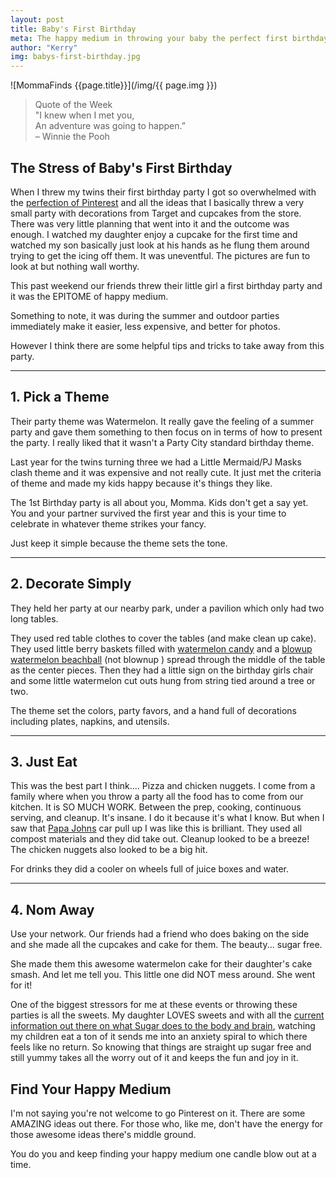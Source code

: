 ```yaml
---
layout: post
title: Baby's First Birthday
meta: The happy medium in throwing your baby the perfect first birthday party.
author: "Kerry"
img: babys-first-birthday.jpg
---
```


![MommaFinds {{page.title}}](/img/{{ page.img }})

> Quote of the Week <br> "I knew when I met you, <br> An adventure was going to happen.” <br>– Winnie the Pooh

## The Stress of Baby's First Birthday

When I threw my twins their first birthday party I got so overwhelmed with the [perfection of Pinterest](https://www.pinterest.com/katelanders/first-birthday-ideas/) and all the ideas that I basically threw a very small party with decorations from Target and cupcakes from the store. There was very little planning that went into it and the outcome was enough. I watched my daughter enjoy a cupcake for the first time and watched my son basically just look at his hands as he flung them around trying to get the icing off them. It was uneventful. The pictures are fun to look at but nothing wall worthy.

This past weekend our friends threw their little girl a first birthday party and it was the EPITOME of happy medium.

Something to note, it was during the summer and outdoor parties immediately make it easier, less expensive, and better for photos.

However I think there are some helpful tips and tricks to take away from this party.

---

## 1. Pick a Theme

Their party theme was Watermelon. It really gave the feeling of a summer party and gave them something to then focus on in terms of how to present the party. I really liked that it wasn't a Party City standard birthday theme.

Last year for the twins turning three we had a Little Mermaid/PJ Masks clash theme and it was expensive and not really cute. It just met the criteria of theme and made my kids happy because it's things they like.

The 1st Birthday party is all about you, Momma. Kids don't get a say yet. You and your partner survived the first year and this is your time to celebrate in whatever theme strikes your fancy.

Just keep it simple because the theme sets the tone.

---

## 2. Decorate Simply

They held her party at our nearby park, under a pavilion which only had two long tables.

They used red table clothes to cover the tables (and make clean up cake). They used little berry baskets filled with [watermelon candy](https://amzn.to/2K0xJaY) and a [blowup watermelon beachball](https://www.amazon.com/FX-Watermelon-Beach-Balls-Dozen/dp/B06XKD9XQ7/ref=sr_1_9?keywords=beach+ball+watermelon&qid=1564349029&s=grocery&sr=1-9-catcorr) (not blownup ) spread through the middle of the table as the center pieces. Then they had a little sign on the birthday girls chair and some little watermelon cut outs hung from string tied around a tree or two.

The theme set the colors, party favors, and a hand full of decorations including plates, napkins, and utensils.

---

## 3. Just Eat

This was the best part I think.... Pizza and chicken nuggets. I come from a family where when you throw a party all the food has to come from our kitchen. It is SO MUCH WORK. Between the prep, cooking, continuous serving, and cleanup. It's insane. I do it because it's what I know. But when I saw that [Papa Johns](https://www.papajohns.com/) car pull up I was like this is brilliant. They used all compost materials and they did take out. Cleanup looked to be a breeze! The chicken nuggets also looked to be a big hit.

For drinks they did a cooler on wheels full of juice boxes and water.

---

## 4. Nom Away

Use your network. Our friends had a friend who does baking on the side and she made all the cupcakes and cake for them. The beauty... sugar free.

She made them this awesome watermelon cake for their daughter's cake smash. And let me tell you. This little one did NOT mess around. She went for it!

One of the biggest stressors for me at these events or throwing these parties is all the sweets. My daughter LOVES sweets and with all the [current information out there on what Sugar does to the body and brain](https://health.clevelandclinic.org/sugar-how-bad-are-sweets-for-your-kids/), watching my children eat a ton of it sends me into an anxiety spiral to which there feels like no return. So knowing that things are straight up sugar free and still yummy takes all the worry out of it and keeps the fun and joy in it.


## Find Your Happy Medium

I'm not saying you're not welcome to go Pinterest on it. There are some AMAZING ideas out there. For those who, like me, don't have the energy for those awesome ideas there's middle ground.

You do you and keep finding your happy medium one candle blow out at a time.
